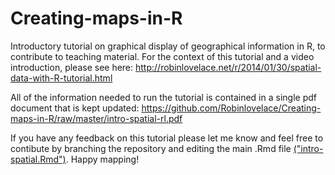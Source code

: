 Creating-maps-in-R
==================

Introductory tutorial on graphical display of geographical information in R, to contribute to teaching material.
For the context of this tutorial and a video introduction, please see here: http://robinlovelace.net/r/2014/01/30/spatial-data-with-R-tutorial.html

All of the information needed to run the tutorial is contained in a single pdf document that is kept updated: https://github.com/Robinlovelace/Creating-maps-in-R/raw/master/intro-spatial-rl.pdf

If you have any feedback on this tutorial please let me know and feel free to contibute by branching the repository and editing the main .Rmd file [("intro-spatial.Rmd")](https://github.com/Robinlovelace/Creating-maps-in-R/blob/master/intro-spatial.Rmd). Happy mapping!
